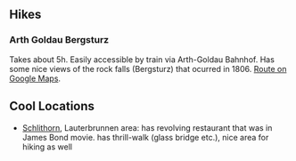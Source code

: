 


## Hikes

### Arth Goldau Bergsturz
Takes about 5h. Easily accessible by train via Arth-Goldau Bahnhof. Has some nice views of the rock falls (Bergsturz) that ocurred in 1806. [Route on Google Maps](https://www.google.com/maps/d/drive?state=%7B%22ids%22%3A%5B%2216QDiqmO6eo-GM-EK1qoquZeSRtaaUW2z%22%5D%2C%22action%22%3A%22open%22%2C%22userId%22%3A%22108736977966337363945%22%7D&usp=sharing).

## Cool Locations

+ [Schlithorn](https://goo.gl/maps/nCZbz1ik9pQ8VuJt7), Lauterbrunnen area: has revolving restaurant that was in James Bond movie. has thrill-walk (glass bridge etc.), nice area for hiking as well
